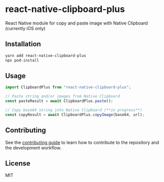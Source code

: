 # react-native-clipboard-plus

React Native module for copy and paste image with Native Clipboard (currently iOS only)

## Installation

```sh
yarn add react-native-clipboard-plus
npx pod-install
```

## Usage

```js
import ClipboardPlus from "react-native-clipboard-plus";

// Paste string and/or images from Native Clipboard
const pasteResult = await ClipboardPlus.paste();

// Copy base64 string into Native Clipboard (**in progress**)
const copyResult = await ClipboardPlus.copyImage(base64, url);
```

## Contributing

See the [contributing guide](CONTRIBUTING.md) to learn how to contribute to the repository and the development workflow.

## License

MIT
